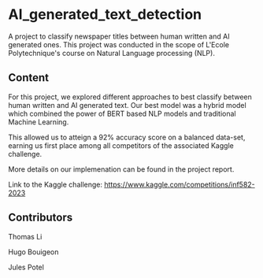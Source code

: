 # AI_generated_text_detection
A project to classify newspaper titles between human written and AI generated ones. This project was conducted in the scope of L'Ecole Polytechnique's course on Natural Language processing (NLP).

## Content
For this project, we explored different approaches to best classify between human written and AI generated text. Our best model was a hybrid model which combined the power of BERT based NLP models and traditional Machine Learning.

This allowed us to atteign a 92% accuracy score on a balanced data-set, earning us first place among all competitors of the associated Kaggle challenge.

More details on our implemenation can be found in the project report. 

Link to the Kaggle challenge: https://www.kaggle.com/competitions/inf582-2023

## Contributors

Thomas Li

Hugo Bouigeon

Jules Potel
